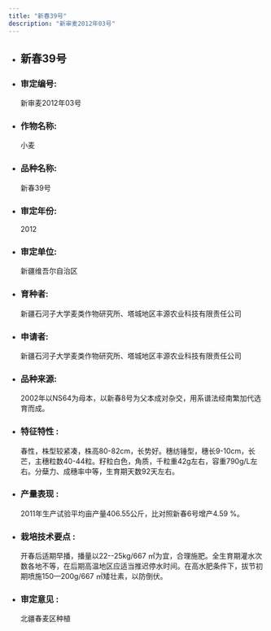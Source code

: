 ```yaml
---
title: "新春39号"
description: "新审麦2012年03号"
---
```

* ## 新春39号
* ###  审定编号:  
   新审麦2012年03号

*  ### 作物名称:  
   小麦

*   ###  品种名称: 
    新春39号

*   ### 审定年份: 
    2012

*   ### 审定单位:  
    新疆维吾尔自治区

*   ### 育种者:  
    新疆石河子大学麦类作物研究所、塔城地区丰源农业科技有限责任公司

*   ### 申请者:  
    新疆石河子大学麦类作物研究所、塔城地区丰源农业科技有限责任公司

*   ### 品种来源:  
    2002年以NS64为母本，以新春8号为父本成对杂交，用系谱法经南繁加代选育而成。

*   ### 特征特性 : 
    春性，株型较紧凑，株高80-82cm，长势好。穗纺锤型，穗长9-10cm，长芒，主穗粒数40-44粒。籽粒白色，角质，千粒重42g左右，容重790g/L左右。分蘖力、成穗率中等，生育期天数92天左右。

*   ### 产量表现 : 
    2011年生产试验平均亩产量406.55公斤，比对照新春6号增产4.59 %。

*   ### 栽培技术要点 : 
    开春后适期早播，播量以22--25kg/667 ㎡为宜，合理施肥。全生育期灌水次数各地不等，在后期高温地区应适当推迟停水时间。在高水肥条件下，拔节初期喷施150—200g/667 ㎡矮壮素，以防倒伏。

*   ### 审定意见 : 
    北疆春麦区种植
